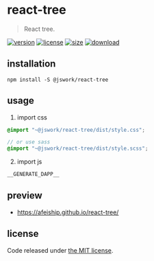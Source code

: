 # react-tree
> React tree.

[![version][version-image]][version-url]
[![license][license-image]][license-url]
[![size][size-image]][size-url]
[![download][download-image]][download-url]

## installation
```shell
npm install -S @jswork/react-tree
```

## usage
1. import css
  ```scss
  @import "~@jswork/react-tree/dist/style.css";

  // or use sass
  @import "~@jswork/react-tree/dist/style.scss";
  ```
2. import js
  ```js
__GENERATE_DAPP__
  ```

## preview
- https://afeiship.github.io/react-tree/

## license
Code released under [the MIT license](https://github.com/afeiship/react-tree/blob/master/LICENSE.txt).

[version-image]: https://img.shields.io/npm/v/@jswork/react-tree
[version-url]: https://npmjs.org/package/@jswork/react-tree

[license-image]: https://img.shields.io/npm/l/@jswork/react-tree
[license-url]: https://github.com/afeiship/react-tree/blob/master/LICENSE.txt

[size-image]: https://img.shields.io/bundlephobia/minzip/@jswork/react-tree
[size-url]: https://github.com/afeiship/react-tree/blob/master/dist/react-tree.min.js

[download-image]: https://img.shields.io/npm/dm/@jswork/react-tree
[download-url]: https://www.npmjs.com/package/@jswork/react-tree
